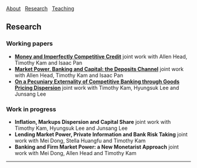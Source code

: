 [About](/index) &nbsp; [Research](/Research) &nbsp; [Teaching](/Teaching)


## Research

### Working papers

- [**Money and Imperfectly Competitive Credit**](https://github.com/samiengmanng/samiengmanng.github.io/files/13775260/main-2023-11-27.pdf)
  joint work with Allen Head, Timothy Kam and Isaac Pan 
- [**Market Power, Banking and Capital: the Deposits Channel**](https://github.com/samiengmanng/samiengmanng.github.io/files/11843866/HKNP-2.pdf)
  joint work with Allen Head, Timothy Kam and Isaac Pan 
- [**On a Pecuniary Externality of Competitive Banking through Goods Pricing Dispersion**](https://github.com/samiengmanng/samiengmanng.github.io/files/14370113/main_0222.pdf)
  joint work with Timothy Kam, Hyungsuk Lee and Junsang Lee
  
### Work in progress
- **Inflation, Markups Dispersion and Capital Share** 
  joint work with Timothy Kam, Hyungsuk Lee and Junsang Lee
- **Lending Market Power, Private Information and Bank Risk Taking** 
  joint work with Mei Dong, Stella Huangfu and Timothy Kam 
- **Banking and Firm Market Power: a New Monetarist Approach** 
  joint work with Mei Dong, Allen Head and Timothy Kam

---
<p style="font-size:11px">
